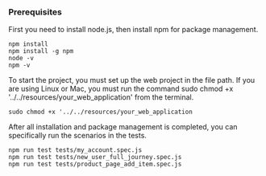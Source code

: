 ### Prerequisites

First you need to install node.js, then install npm for package management.

```
npm install
npm install -g npm
node -v
npm -v
```

To start the project, you must set up the web project in the file path. If you are using Linux or Mac, you must run the command sudo chmod +x '../../resources/your_web_application' from the terminal.
```
sudo chmod +x '../../resources/your_web_application
```

After all installation and package management is completed, you can specifically run the scenarios in the tests.
```
npm run test tests/my_account.spec.js   
npm run test tests/new_user_full_journey.spec.js
npm run test tests/product_page_add_item.spec.js
```
